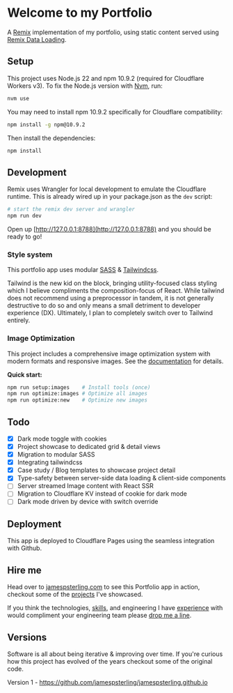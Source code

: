 # Welcome to my Portfolio

A [Remix](https://remix.run) implementation of my portfolio, using static content served using [Remix Data Loading](https://remix.run/docs/en/main/guides/data-loading).

## Setup

This project uses Node.js 22 and npm 10.9.2 (required for Cloudflare Workers v3). To fix the Node.js version with [Nvm](https://github.com/nvm-sh/nvm), run:

```sh
nvm use
```

You may need to install npm 10.9.2 specifically for Cloudflare compatibility:

```sh
npm install -g npm@10.9.2
```

Then install the dependencies:

```sh
npm install
```

## Development

Remix uses Wrangler for local development to emulate the Cloudflare runtime. This is already wired up in your package.json as the `dev` script:

```sh
# start the remix dev server and wrangler
npm run dev
```

Open up [http://127.0.0.1:8788](http://127.0.0.1:8788) and you should be ready to go!

### Style system

This portfolio app uses modular [SASS](https://sass-lang.com/) & [Tailwindcss](https://tailwindcss.com/).

Tailwind is the new kid on the block, bringing utility-focused class styling which I believe compliments the composition-focus of React. While tailwind does not recommend using a preprocessor in tandem, it is not generally destructive to do so and only means a small detriment to developer experience (DX). Ultimately, I plan to completely switch over to Tailwind entirely.

### Image Optimization

This project includes a comprehensive image optimization system with modern formats and responsive images. See the [documentation](./doc/README.md) for details.

**Quick start:**
```bash
npm run setup:images    # Install tools (once)
npm run optimize:images # Optimize all images
npm run optimize:new    # Optimize new images
```

## Todo

- [x] Dark mode toggle with cookies
- [x] Project showcase to dedicated grid & detail views
- [x] Migration to modular SASS
- [x] Integrating tailwindcss
- [x] Case study / Blog templates to showcase project detail
- [x] Type-safety between server-side data loading & client-side components
- [ ] Server streamed Image content with React SSR
- [ ] Migration to Cloudflare KV instead of cookie for dark mode
- [ ] Dark mode driven by device with switch override

## Deployment

This app is deployed to Cloudflare Pages using the seamless integration with Github.

## Hire me

Head over to [jamespsterling.com](https://jamespsterling.com/) to see this Portfolio app in action, checkout some of the [projects](https://jamespsterling.com/projects) I've showcased.

If you think the technologies, [skills](https://jamespsterling.com/#skills), and engineering I have [experience](https://jamespsterling.com/#experience) with would compliment your engineering team please [drop me a line](https://jamespsterling.com/contact).

## Versions

Software is all about being iterative & improving over time. If you're curious how this project has evolved of the years checkout some of the original code.

Version 1 - https://github.com/jamespsterling/jamespsterling.github.io
